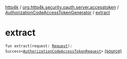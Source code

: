 [http4k](../../index.md) / [org.http4k.security.oauth.server.accesstoken](../index.md) / [AuthorizationCodeAccessTokenGenerator](index.md) / [extract](./extract.md)

# extract

`fun extract(request: `[`Request`](../../org.http4k.core/-request/index.md)`): Success<`[`AuthorizationCodeAccessTokenRequest`](../-authorization-code-access-token-request/index.md)`>` [(source)](https://github.com/http4k/http4k/blob/master/http4k-security-oauth/src/main/kotlin/org/http4k/security/oauth/server/accesstoken/AuthorizationCodeAccessTokenGenerator.kt#L56)